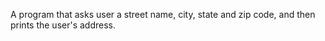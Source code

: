 A program that asks user a street name, city, state and zip code, and then prints the user's address.

 
